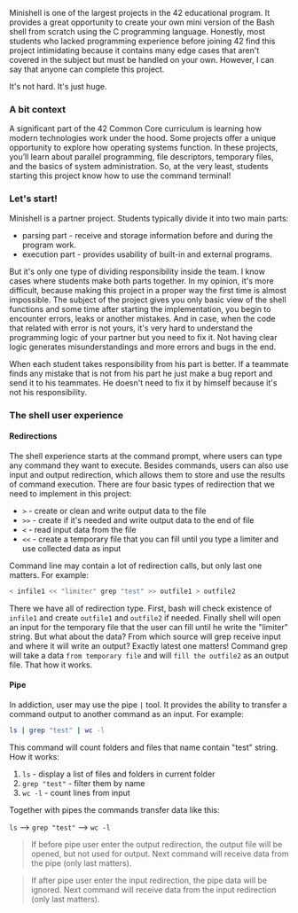 Minishell is one of the largest projects in the 42 educational program. It provides a great opportunity to create your own mini version of the Bash shell from scratch using the C programming language. Honestly, most students who lacked programming experience before joining 42 find this project intimidating because it contains many edge cases that aren't covered in the subject but must be handled on your own. However, I can say that anyone can complete this project.

It's not hard. It's just huge.  

### A bit context

A significant part of the 42 Common Core curriculum is learning how modern technologies work under the hood. Some projects offer a unique opportunity to explore how operating systems function. In these projects, you’ll learn about parallel programming, file descriptors, temporary files, and the basics of system administration. So, at the very least, students starting this project know how to use the command terminal!

### Let's start!

Minishell is a partner project. Students typically divide it into two main parts:

* parsing part - receive and storage information before and during the program work. 
* execution part - provides usability of built-in and external programs. 

But it's only one type of dividing responsibility inside the team. I know cases where students make both parts together. In my opinion, it's more difficult, because making this project in a proper way the first time is almost impossible. The subject of the project gives you only basic view of the shell functions and some time after starting the implementation, you begin to encounter errors, leaks or another mistakes. And in case, when the code that related with error is not yours, it's very hard to understand the programming logic of your partner but you need to fix it. Not having clear logic generates misunderstandings and more errors and bugs in the end.

When each student takes responsibility from his part is better. If a teammate finds any mistake that is not from his part he just make a bug report and send it to his teammates. He doesn't need to fix it by himself because it's not his responsibility.

### The shell user experience

#### Redirections

The shell experience starts at the command prompt, where users can type any command they want to execute. Besides commands, users can also use input and output redirection, which allows them to store and use the results of command execution. There are four basic types of redirection that we need to implement in this project:

- `>` - create or clean and write output data to the file
- `>>` - create if it's needed and write output data to the end of file
- `<` - read input data from the file
- `<<` - create a temporary file that you can fill until you type a limiter and use collected data as input

Command line may contain a lot of redirection calls, but only last one matters. For example:

```bash
< infile1 << "limiter" grep "test" >> outfile1 > outfile2
```

There we have all of redirection type. First, bash will check existence of `infile1` and create `outfile1` and `outfile2` if needed. Finally shell will open an input for the temporary file that the user can fill until he write the "limiter" string. But what about the data? From which source will grep receive input and where it will write an output? Exactly latest one matters! Command grep will take a data `from temporary file` and will `fill the outfile2` as an output file. That how it works.

#### Pipe

In addiction, user may use the pipe `|` tool. It provides the ability to transfer a command output to another command as an input. For example:

```bash
ls | grep "test" | wc -l
```

This command will count folders and files that name contain "test" string. How it works:

1. `ls` - display a list of files and folders in current folder
2. `grep "test"` - filter them by name
3. `wc -l` - count lines from input

Together with pipes the commands transfer data like this:

`ls` --> `grep "test"` --> `wc -l`

> If before pipe user enter the output redirection, the output file will be opened, but not used for output. Next command will receive data from the pipe (only last matters).

> If after pipe user enter the input redirection, the pipe data will be ignored. Next command will receive data from the input redirection (only last matters).

